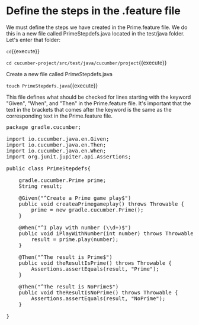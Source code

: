 # Define the steps in the .feature file

We must define the steps we have created in the Prime.feature file. We do this in a new file called PrimeStepdefs.java located in the test/java folder. Let's enter that
folder:

`cd`{{execute}}

`cd cucumber-project/src/test/java/cucumber/project`{{execute}}

Create a new file called PrimeStepdefs.java

`touch PrimeStepdefs.java`{{execute}}

This file defines what should be checked for lines starting with the keyword "Given", "When", and "Then" in the Prime.feature file. It's important that the text in the 
brackets that comes after the keyword is the same as the corresponding text in the Prime.feature file.

<pre class="file" data-filename="./cucumber-project/src/test/cucumber/project/PrimeStepdefs.java" data-target="replace">
package gradle.cucumber;

import io.cucumber.java.en.Given;
import io.cucumber.java.en.Then;
import io.cucumber.java.en.When;
import org.junit.jupiter.api.Assertions;

public class PrimeStepdefs{

    gradle.cucumber.Prime prime;
    String result;

    @Given("^Create a Prime game play$")
    public void createaPrimegameplay() throws Throwable {
        prime = new gradle.cucumber.Prime();
    }

    @When("^I play with number (\\d+)$")
    public void iPlayWithNumber(int number) throws Throwable{
        result = prime.play(number);
    }

    @Then("^The result is Prime$")
    public void theResultIsPrime() throws Throwable {
        Assertions.assertEquals(result, "Prime");
    }

    @Then("^The result is NoPrime$")
    public void theResultIsNoPrime() throws Throwable {
        Assertions.assertEquals(result, "NoPrime");
    }
   
}
</pre>
